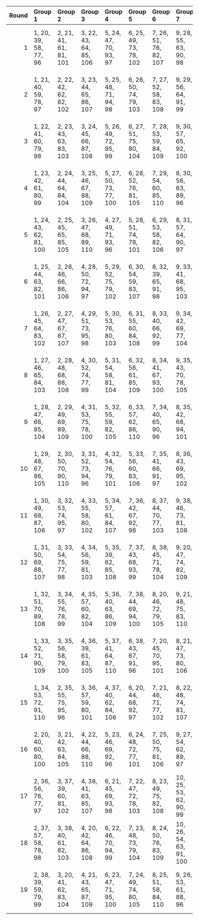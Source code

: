 |   Round | Group 1                | Group 2                | Group 3                | Group 4                | Group 5                | Group 6                | Group 7                 | Group 8                 | Group 9                 | Group 10                | Group 11                | Group 12                | Group 13                | Group 14                | Group 15                | Group 16          | Group 17           | Group 18           | Group 19           |
|--------:|:-----------------------|:-----------------------|:-----------------------|:-----------------------|:-----------------------|:-----------------------|:------------------------|:------------------------|:------------------------|:------------------------|:------------------------|:------------------------|:------------------------|:------------------------|:------------------------|:------------------|:-------------------|:-------------------|:-------------------|
|       1 | 1, 20, 39, 58, 77, 96  | 2, 21, 41, 61, 81, 101 | 3, 22, 43, 64, 85, 106 | 5, 24, 47, 70, 93, 97  | 6, 25, 49, 73, 78, 102 | 7, 26, 51, 76, 82, 107 | 9, 28, 55, 63, 90, 98   | 10, 29, 57, 66, 94, 103 | 11, 30, 40, 69, 79, 108 | 13, 32, 44, 75, 87, 99  | 14, 33, 46, 59, 91, 104 | 15, 34, 48, 62, 95, 109 | 17, 36, 52, 68, 84, 100 | 18, 37, 54, 71, 88, 105 | 19, 38, 56, 74, 92, 110 | 4, 23, 45, 67, 89 | 8, 27, 53, 60, 86  | 12, 31, 42, 72, 83 | 16, 35, 50, 65, 80 |
|       2 | 1, 21, 40, 59, 78, 97  | 2, 22, 42, 62, 82, 102 | 3, 23, 44, 65, 86, 107 | 5, 25, 48, 71, 94, 98  | 6, 26, 50, 74, 79, 103 | 7, 27, 52, 58, 83, 108 | 9, 29, 56, 64, 91, 99   | 10, 30, 39, 67, 95, 104 | 11, 31, 41, 70, 80, 109 | 13, 33, 45, 76, 88, 100 | 14, 34, 47, 60, 92, 105 | 15, 35, 49, 63, 77, 110 | 16, 36, 51, 66, 81, 96  | 17, 37, 53, 69, 85, 101 | 18, 38, 55, 72, 89, 106 | 4, 24, 46, 68, 90 | 8, 28, 54, 61, 87  | 12, 32, 43, 73, 84 | 19, 20, 57, 75, 93 |
|       3 | 1, 22, 41, 60, 79, 98  | 2, 23, 43, 63, 83, 103 | 3, 24, 45, 66, 87, 108 | 5, 26, 49, 72, 95, 99  | 6, 27, 51, 75, 80, 104 | 7, 28, 53, 59, 84, 109 | 9, 30, 57, 65, 92, 100  | 10, 31, 40, 68, 77, 105 | 11, 32, 42, 71, 81, 110 | 12, 33, 44, 74, 85, 96  | 13, 34, 46, 58, 89, 101 | 14, 35, 48, 61, 93, 106 | 16, 37, 52, 67, 82, 97  | 17, 38, 54, 70, 86, 102 | 18, 20, 56, 73, 90, 107 | 4, 25, 47, 69, 91 | 8, 29, 55, 62, 88  | 15, 36, 50, 64, 78 | 19, 21, 39, 76, 94 |
|       4 | 1, 23, 42, 61, 80, 99  | 2, 24, 44, 64, 84, 104 | 3, 25, 46, 67, 88, 109 | 5, 27, 50, 73, 77, 100 | 6, 28, 52, 76, 81, 105 | 7, 29, 54, 60, 85, 110 | 8, 30, 56, 63, 89, 96   | 9, 31, 39, 66, 93, 101  | 10, 32, 41, 69, 78, 106 | 12, 34, 45, 75, 86, 97  | 13, 35, 47, 59, 90, 102 | 14, 36, 49, 62, 94, 107 | 16, 38, 53, 68, 83, 98  | 17, 20, 55, 71, 87, 103 | 18, 21, 57, 74, 91, 108 | 4, 26, 48, 70, 92 | 11, 33, 43, 72, 82 | 15, 37, 51, 65, 79 | 19, 22, 40, 58, 95 |
|       5 | 1, 24, 43, 62, 81, 100 | 2, 25, 45, 65, 85, 105 | 3, 26, 47, 68, 89, 110 | 4, 27, 49, 71, 93, 96  | 5, 28, 51, 74, 78, 101 | 6, 29, 53, 58, 82, 106 | 8, 31, 57, 64, 90, 97   | 9, 32, 40, 67, 94, 102  | 10, 33, 42, 70, 79, 107 | 12, 35, 46, 76, 87, 98  | 13, 36, 48, 60, 91, 103 | 14, 37, 50, 63, 95, 108 | 16, 20, 54, 69, 84, 99  | 17, 21, 56, 72, 88, 104 | 18, 22, 39, 75, 92, 109 | 7, 30, 55, 61, 86 | 11, 34, 44, 73, 83 | 15, 38, 52, 66, 80 | 19, 23, 41, 59, 77 |
|       6 | 1, 25, 44, 63, 82, 101 | 2, 26, 46, 66, 86, 106 | 4, 28, 50, 72, 94, 97  | 5, 29, 52, 75, 79, 102 | 6, 30, 54, 59, 83, 107 | 8, 32, 39, 65, 91, 98  | 9, 33, 41, 68, 95, 103  | 10, 34, 43, 71, 80, 108 | 12, 36, 47, 58, 88, 99  | 13, 37, 49, 61, 92, 104 | 14, 38, 51, 64, 77, 109 | 16, 21, 55, 70, 85, 100 | 17, 22, 57, 73, 89, 105 | 18, 23, 40, 76, 93, 110 | 19, 24, 42, 60, 78, 96  | 3, 27, 48, 69, 90 | 7, 31, 56, 62, 87  | 11, 35, 45, 74, 84 | 15, 20, 53, 67, 81 |
|       7 | 1, 26, 45, 64, 83, 102 | 2, 27, 47, 67, 87, 107 | 4, 29, 51, 73, 95, 98  | 5, 30, 53, 76, 80, 103 | 6, 31, 55, 60, 84, 108 | 8, 33, 40, 66, 92, 99  | 9, 34, 42, 69, 77, 104  | 10, 35, 44, 72, 81, 109 | 12, 37, 48, 59, 89, 100 | 13, 38, 50, 62, 93, 105 | 14, 20, 52, 65, 78, 110 | 15, 21, 54, 68, 82, 96  | 16, 22, 56, 71, 86, 101 | 17, 23, 39, 74, 90, 106 | 19, 25, 43, 61, 79, 97  | 3, 28, 49, 70, 91 | 7, 32, 57, 63, 88  | 11, 36, 46, 75, 85 | 18, 24, 41, 58, 94 |
|       8 | 1, 27, 46, 65, 84, 103 | 2, 28, 48, 68, 88, 108 | 4, 30, 52, 74, 77, 99  | 5, 31, 54, 58, 81, 104 | 6, 32, 56, 61, 85, 109 | 8, 34, 41, 67, 93, 100 | 9, 35, 43, 70, 78, 105  | 10, 36, 45, 73, 82, 110 | 11, 37, 47, 76, 86, 96  | 12, 38, 49, 60, 90, 101 | 13, 20, 51, 63, 94, 106 | 15, 22, 55, 69, 83, 97  | 16, 23, 57, 72, 87, 102 | 17, 24, 40, 75, 91, 107 | 19, 26, 44, 62, 80, 98  | 3, 29, 50, 71, 92 | 7, 33, 39, 64, 89  | 14, 21, 53, 66, 79 | 18, 25, 42, 59, 95 |
|       9 | 1, 28, 47, 66, 85, 104 | 2, 29, 49, 69, 89, 109 | 4, 31, 53, 75, 78, 100 | 5, 32, 55, 59, 82, 105 | 6, 33, 57, 62, 86, 110 | 7, 34, 40, 65, 90, 96  | 8, 35, 42, 68, 94, 101  | 9, 36, 44, 71, 79, 106  | 11, 38, 48, 58, 87, 97  | 12, 20, 50, 61, 91, 102 | 13, 21, 52, 64, 95, 107 | 15, 23, 56, 70, 84, 98  | 16, 24, 39, 73, 88, 103 | 17, 25, 41, 76, 92, 108 | 19, 27, 45, 63, 81, 99  | 3, 30, 51, 72, 93 | 10, 37, 46, 74, 83 | 14, 22, 54, 67, 80 | 18, 26, 43, 60, 77 |
|      10 | 1, 29, 48, 67, 86, 105 | 2, 30, 50, 70, 90, 110 | 3, 31, 52, 73, 94, 96  | 4, 32, 54, 76, 79, 101 | 5, 33, 56, 60, 83, 106 | 7, 35, 41, 66, 91, 97  | 8, 36, 43, 69, 95, 102  | 9, 37, 45, 72, 80, 107  | 11, 20, 49, 59, 88, 98  | 12, 21, 51, 62, 92, 103 | 13, 22, 53, 65, 77, 108 | 15, 24, 57, 71, 85, 99  | 16, 25, 40, 74, 89, 104 | 17, 26, 42, 58, 93, 109 | 19, 28, 46, 64, 82, 100 | 6, 34, 39, 63, 87 | 10, 38, 47, 75, 84 | 14, 23, 55, 68, 81 | 18, 27, 44, 61, 78 |
|      11 | 1, 30, 49, 68, 87, 106 | 3, 32, 53, 74, 95, 97  | 4, 33, 55, 58, 80, 102 | 5, 34, 57, 61, 84, 107 | 7, 36, 42, 67, 92, 98  | 8, 37, 44, 70, 77, 103 | 9, 38, 46, 73, 81, 108  | 11, 21, 50, 60, 89, 99  | 12, 22, 52, 63, 93, 104 | 13, 23, 54, 66, 78, 109 | 15, 25, 39, 72, 86, 100 | 16, 26, 41, 75, 90, 105 | 17, 27, 43, 59, 94, 110 | 18, 28, 45, 62, 79, 96  | 19, 29, 47, 65, 83, 101 | 2, 31, 51, 71, 91 | 6, 35, 40, 64, 88  | 10, 20, 48, 76, 85 | 14, 24, 56, 69, 82 |
|      12 | 1, 31, 50, 69, 88, 107 | 3, 33, 54, 75, 77, 98  | 4, 34, 56, 59, 81, 103 | 5, 35, 39, 62, 85, 108 | 7, 37, 43, 68, 93, 99  | 8, 38, 45, 71, 78, 104 | 9, 20, 47, 74, 82, 109  | 11, 22, 51, 61, 90, 100 | 12, 23, 53, 64, 94, 105 | 13, 24, 55, 67, 79, 110 | 14, 25, 57, 70, 83, 96  | 15, 26, 40, 73, 87, 101 | 16, 27, 42, 76, 91, 106 | 18, 29, 46, 63, 80, 97  | 19, 30, 48, 66, 84, 102 | 2, 32, 52, 72, 92 | 6, 36, 41, 65, 89  | 10, 21, 49, 58, 86 | 17, 28, 44, 60, 95 |
|      13 | 1, 32, 51, 70, 89, 108 | 3, 34, 55, 76, 78, 99  | 4, 35, 57, 60, 82, 104 | 5, 36, 40, 63, 86, 109 | 7, 38, 44, 69, 94, 100 | 8, 20, 46, 72, 79, 105 | 9, 21, 48, 75, 83, 110  | 10, 22, 50, 59, 87, 96  | 11, 23, 52, 62, 91, 101 | 12, 24, 54, 65, 95, 106 | 14, 26, 39, 71, 84, 97  | 15, 27, 41, 74, 88, 102 | 16, 28, 43, 58, 92, 107 | 18, 30, 47, 64, 81, 98  | 19, 31, 49, 67, 85, 103 | 2, 33, 53, 73, 93 | 6, 37, 42, 66, 90  | 13, 25, 56, 68, 80 | 17, 29, 45, 61, 77 |
|      14 | 1, 33, 52, 71, 90, 109 | 3, 35, 56, 58, 79, 100 | 4, 36, 39, 61, 83, 105 | 5, 37, 41, 64, 87, 110 | 6, 38, 43, 67, 91, 96  | 7, 20, 45, 70, 95, 101 | 8, 21, 47, 73, 80, 106  | 10, 23, 51, 60, 88, 97  | 11, 24, 53, 63, 92, 102 | 12, 25, 55, 66, 77, 107 | 14, 27, 40, 72, 85, 98  | 15, 28, 42, 75, 89, 103 | 16, 29, 44, 59, 93, 108 | 18, 31, 48, 65, 82, 99  | 19, 32, 50, 68, 86, 104 | 2, 34, 54, 74, 94 | 9, 22, 49, 76, 84  | 13, 26, 57, 69, 81 | 17, 30, 46, 62, 78 |
|      15 | 1, 34, 53, 72, 91, 110 | 2, 35, 55, 75, 95, 96  | 3, 36, 57, 59, 80, 101 | 4, 37, 40, 62, 84, 106 | 6, 20, 44, 68, 92, 97  | 7, 21, 46, 71, 77, 102 | 8, 22, 48, 74, 81, 107  | 10, 24, 52, 61, 89, 98  | 11, 25, 54, 64, 93, 103 | 12, 26, 56, 67, 78, 108 | 14, 28, 41, 73, 86, 99  | 15, 29, 43, 76, 90, 104 | 16, 30, 45, 60, 94, 109 | 18, 32, 49, 66, 83, 100 | 19, 33, 51, 69, 87, 105 | 5, 38, 42, 65, 88 | 9, 23, 50, 58, 85  | 13, 27, 39, 70, 82 | 17, 31, 47, 63, 79 |
|      16 | 2, 20, 40, 60, 80, 100 | 3, 21, 42, 63, 84, 105 | 4, 22, 44, 66, 88, 110 | 5, 23, 46, 69, 92, 96  | 6, 24, 48, 72, 77, 101 | 7, 25, 50, 75, 81, 106 | 9, 27, 54, 62, 89, 97   | 10, 28, 56, 65, 93, 102 | 11, 29, 39, 68, 78, 107 | 13, 31, 43, 74, 86, 98  | 14, 32, 45, 58, 90, 103 | 15, 33, 47, 61, 94, 108 | 17, 35, 51, 67, 83, 99  | 18, 36, 53, 70, 87, 104 | 19, 37, 55, 73, 91, 109 | 1, 38, 57, 76, 95 | 8, 26, 52, 59, 85  | 12, 30, 41, 71, 82 | 16, 34, 49, 64, 79 |
|      17 | 2, 36, 56, 76, 77, 97  | 3, 37, 39, 60, 81, 102 | 4, 38, 41, 63, 85, 107 | 6, 21, 45, 69, 93, 98  | 7, 22, 47, 72, 78, 103 | 8, 23, 49, 75, 82, 108 | 10, 25, 53, 62, 90, 99  | 11, 26, 55, 65, 94, 104 | 12, 27, 57, 68, 79, 109 | 14, 29, 42, 74, 87, 100 | 15, 30, 44, 58, 91, 105 | 16, 31, 46, 61, 95, 110 | 17, 32, 48, 64, 80, 96  | 18, 33, 50, 67, 84, 101 | 19, 34, 52, 70, 88, 106 | 1, 35, 54, 73, 92 | 5, 20, 43, 66, 89  | 9, 24, 51, 59, 86  | 13, 28, 40, 71, 83 |
|      18 | 2, 37, 57, 58, 78, 98  | 3, 38, 40, 61, 82, 103 | 4, 20, 42, 64, 86, 108 | 6, 22, 46, 70, 94, 99  | 7, 23, 48, 73, 79, 104 | 8, 24, 50, 76, 83, 109 | 10, 26, 54, 63, 91, 100 | 11, 27, 56, 66, 95, 105 | 12, 28, 39, 69, 80, 110 | 13, 29, 41, 72, 84, 96  | 14, 30, 43, 75, 88, 101 | 15, 31, 45, 59, 92, 106 | 17, 33, 49, 65, 81, 97  | 18, 34, 51, 68, 85, 102 | 19, 35, 53, 71, 89, 107 | 1, 36, 55, 74, 93 | 5, 21, 44, 67, 90  | 9, 25, 52, 60, 87  | 16, 32, 47, 62, 77 |
|      19 | 2, 38, 39, 59, 79, 99  | 3, 20, 41, 62, 83, 104 | 4, 21, 43, 65, 87, 109 | 6, 23, 47, 71, 95, 100 | 7, 24, 49, 74, 80, 105 | 8, 25, 51, 58, 84, 110 | 9, 26, 53, 61, 88, 96   | 10, 27, 55, 64, 92, 101 | 11, 28, 57, 67, 77, 106 | 13, 30, 42, 73, 85, 97  | 14, 31, 44, 76, 89, 102 | 15, 32, 46, 60, 93, 107 | 17, 34, 50, 66, 82, 98  | 18, 35, 52, 69, 86, 103 | 19, 36, 54, 72, 90, 108 | 1, 37, 56, 75, 94 | 5, 22, 45, 68, 91  | 12, 29, 40, 70, 81 | 16, 33, 48, 63, 78 |